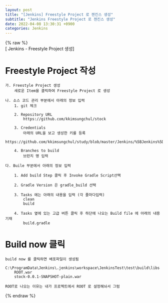 ```yaml
---  
layout: post  
title: "[Jenkins] Freestyle Project 로 젠킨스 생성"  
subtitle: "Jenkins Freestyle Project 로 젠킨스 생성"  
date: 2022-04-08 13:30:31 +0900  
categories: Jenkins  
---  
```

{% raw %}  
[ Jenkins - Freestyle Project 생성]  
  
# Freestyle Project 작성  
	가. Freestyle Project 생성  
		새로운 Item을 클릭하여 Freestyle Project 로 생성  
  
	나. 소스 코드 관리 부분에서 아래의 정보 입력  
		1. git 체크  
  
		2. Repository URL  
			https://github.com/kkimsungchul/stock  
  
		3. Credentials  
			아래의 URL을 보고 생성한 키를 등록  
			https://github.com/kkimsungchul/study/blob/master/Jenkins/%5BJenkins%5D%20credentials%20%EB%93%B1%EB%A1%9D%20%EB%B0%8F%20%EC%82%AC%EC%9A%A9.txt  
  
		4. Branches to build  
			브런치 명 입력  
  
	다. Buile 부분에서 아래의 정보 입력  
  
		1. Add build Step 클릭 후 Invoke Gradle Script선택  
  
		2. Gradle Version 은 gradle_build 선택  
  
		3. Tasks 에는 아래의 내용을 입력 (각 줄마다입력)  
			clean  
			build  
  
		4. Tasks 옆에 있는 고급 버튼 클릭 후 하단에 나오는 Build file 에 아래의 내용 기재  
			build.gradle  
  
# Build now 클릭  
	build now 를 클릭하면 배포파일이 생성됨  
		C:\ProgramData\Jenkins\.jenkins\workspace\JenkinsTest\test\build\libs  
		ROOT.war  
		stock-0.0.1-SNAPSHOT-plain.war  
  
	ROOT로 나오는 이유는 내가 프로젝트에서 ROOT 로 설정해놔서 그럼  
  
{% endraw %}